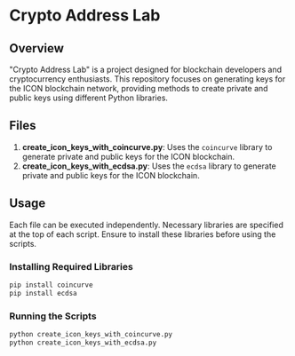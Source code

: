 # Crypto Address Lab

## Overview
"Crypto Address Lab" is a project designed for blockchain developers and cryptocurrency enthusiasts. This repository focuses on generating keys for the ICON blockchain network, providing methods to create private and public keys using different Python libraries.

## Files
1. **create_icon_keys_with_coincurve.py**: Uses the `coincurve` library to generate private and public keys for the ICON blockchain.
2. **create_icon_keys_with_ecdsa.py**: Uses the `ecdsa` library to generate private and public keys for the ICON blockchain.

## Usage
Each file can be executed independently. Necessary libraries are specified at the top of each script. Ensure to install these libraries before using the scripts.

### Installing Required Libraries
```bash
pip install coincurve
pip install ecdsa
```

### Running the Scripts
```bash
python create_icon_keys_with_coincurve.py
python create_icon_keys_with_ecdsa.py

```
